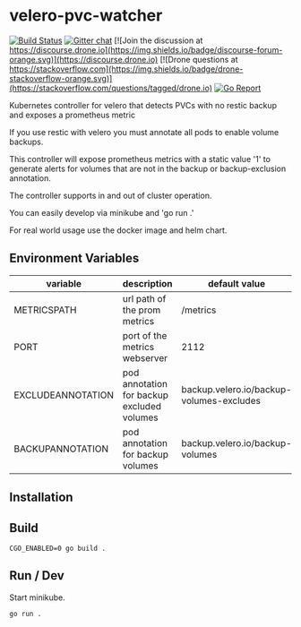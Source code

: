 # velero-pvc-watcher

[![Build Status](https://cloud.drone.io/api/badges/bitsbeats/velero-pvc-watcher/status.svg)](https://cloud.drone.io/bitsbeats/velero-pvc-watcher)
[![Gitter chat](https://badges.gitter.im/drone/drone.png)](https://gitter.im/drone/drone)
[![Join the discussion at https://discourse.drone.io](https://img.shields.io/badge/discourse-forum-orange.svg)](https://discourse.drone.io)
[![Drone questions at https://stackoverflow.com](https://img.shields.io/badge/drone-stackoverflow-orange.svg)](https://stackoverflow.com/questions/tagged/drone.io)
[![Go Report](https://goreportcard.com/badge/github.com/bitsbeats/velero-pvc-watcher)](https://goreportcard.com/badge/github.com/bitsbeats/velero-pvc-watcher)

Kubernetes controller for velero that detects PVCs with no restic backup and exposes a prometheus metric

If you use restic with velero you must annotate all pods to enable volume backups.

This controller will expose prometheus metrics with a static value '1' to generate alerts for volumes that are not in the backup or backup-exclusion annotation.

The controller supports in and out of cluster operation.

You can easily develop via minikube and 'go run .'

For real world usage use the docker image and helm chart.

## Environment Variables


| variable | description  | default value |
|---|---|---|
| METRICSPATH          | url path of the prom metrics | /metrics  |
| PORT                 | port of the metrics webserver | 2112 |
| EXCLUDEANNOTATION    | pod annotation for backup excluded volumes | backup.velero.io/backup-volumes-excludes |
| BACKUPANNOTATION     | pod annotation for backup volumes  | backup.velero.io/backup-volumes |

## Installation

## Build
```console
CGO_ENABLED=0 go build .
```

## Run / Dev

Start minikube.

```console
go run .
```
